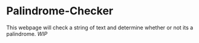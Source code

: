 # Palindrome-Checker

This webpage will check a string of text and determine whether or not its a palindrome. *WIP*

